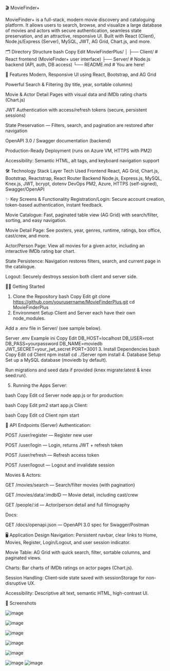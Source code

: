 🎬 MovieFinder+

MovieFinder+ is a full-stack, modern movie discovery and cataloguing platform. It allows users to search, browse, and visualize a large database of movies and actors with secure authentication, seamless state preservation, and an attractive, responsive UI.
Built with React (Client), Node.js/Express (Server), MySQL, JWT, AG Grid, Chart.js, and more.

🗂 Directory Structure
bash
Copy
Edit
MovieFinderPlus/
│
├── Client/        # React frontend (MovieFinder+ user interface)
├── Server/        # Node.js backend (API, auth, DB access)
└── README.md      # You are here!


🚀 Features
Modern, Responsive UI using React, Bootstrap, and AG Grid

Powerful Search & Filtering (by title, year, sortable columns)

Movie & Actor Detail Pages with visual data and IMDb rating charts (Chart.js)

JWT Authentication with access/refresh tokens (secure, persistent sessions)

State Preservation — Filters, search, and pagination are restored after navigation

OpenAPI 3.0 / Swagger documentation (backend)

Production-Ready Deployment (runs on Azure VM, HTTPS with PM2)

Accessibility: Semantic HTML, alt tags, and keyboard navigation support

🛠️ Technology Stack
Layer	Tech Used
Frontend	React, AG Grid, Chart.js, Bootstrap, Reactstrap, React Router
Backend	Node.js, Express.js, MySQL, Knex.js, JWT, bcrypt, dotenv
DevOps	PM2, Azure, HTTPS (self-signed), Swagger/OpenAPI

✨ Key Screens & Functionality
Registration/Login: Secure account creation, token-based authentication, instant feedback.

Movie Catalogue: Fast, paginated table view (AG Grid) with search/filter, sorting, and easy navigation.

Movie Detail Page: See posters, year, genres, runtime, ratings, box office, cast/crew, and more.

Actor/Person Page: View all movies for a given actor, including an interactive IMDb rating bar chart.

State Persistence: Navigation restores filters, search, and current page in the catalogue.

Logout: Securely destroys session both client and server side.

🧑‍💻 Getting Started
1. Clone the Repository
bash
Copy
Edit
git clone https://github.com/yourusername/MovieFinderPlus.git
cd MovieFinderPlus
2. Environment Setup
Client and Server each have their own node_modules.

Add a .env file in Server/ (see sample below).

Server .env Example
ini
Copy
Edit
DB_HOST=localhost
DB_USER=root
DB_PASS=yourpassword
DB_NAME=moviedb
JWT_SECRET=your_jwt_secret
PORT=3001
3. Install Dependencies
bash
Copy
Edit
cd Client
npm install
cd ../Server
npm install
4. Database Setup
Set up a MySQL database (moviedb by default).

Run migrations and seed data if provided (knex migrate:latest & knex seed:run).

5. Running the Apps
Server:

bash
Copy
Edit
cd Server
node app.js
or for production:

bash
Copy
Edit
pm2 start app.js
Client:

bash
Copy
Edit
cd Client
npm start


🔗 API Endpoints (Server)
Authentication:

POST /user/register — Register new user

POST /user/login — Login, returns JWT + refresh token

POST /user/refresh — Refresh access token

POST /user/logout — Logout and invalidate session

Movies & Actors:

GET /movies/search — Search/filter movies (with pagination)

GET /movies/data/:imdbID — Movie detail, including cast/crew

GET /people/:id — Actor/person detail and full filmography

Docs:

GET /docs/openapi.json — OpenAPI 3.0 spec for Swagger/Postman

🖥️ Application Design
Navigation: Persistent navbar, clear links to Home, Movies, Register, Login/Logout, and user session indicator.

Movie Table: AG Grid with quick search, filter, sortable columns, and paginated views.

Charts: Bar charts of IMDb ratings on actor pages (Chart.js).

Session Handling: Client-side state saved with sessionStorage for non-disruptive UX.

Accessibility: Descriptive alt text, semantic HTML, high-contrast UI.


📸 Screenshots

![image](https://github.com/user-attachments/assets/8cd5bd26-ccc1-4a59-80b6-33756c9553d9)


![image](https://github.com/user-attachments/assets/82e0cf97-5b4c-432c-8a67-6ccefa67933c)


![image](https://github.com/user-attachments/assets/9f5596b1-142d-4275-862a-01a1f00c6fb6)


![image](https://github.com/user-attachments/assets/a42f6ec5-29cb-4a69-b956-6873729a3f26)


![image](https://github.com/user-attachments/assets/92ab479a-0ea3-4f41-811b-51e438653bf7)


![image](https://github.com/user-attachments/assets/55f70619-8ec0-457d-8693-df7743d32121)
![image](https://github.com/user-attachments/assets/e9e0ac53-82d0-411c-be55-1c9c11cc8be8)




